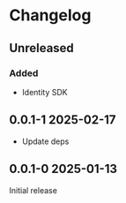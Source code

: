 # Changelog

## Unreleased

### Added

- Identity SDK

## 0.0.1-1 2025-02-17

- Update deps

## 0.0.1-0 2025-01-13

Initial release

